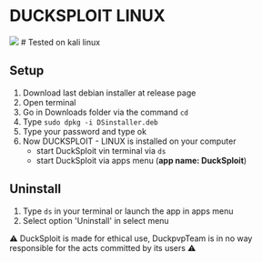 # DUCKSPLOIT LINUX
<img src=https://raw.githubusercontent.com/canarddu38/DUCKSPLOIT/root/images/kali%20linux.png>
# Tested on kali linux

## Setup
   1. Download last debian installer at release page
   2. Open terminal
   3. Go in Downloads folder via the command ```cd```
   4. Type ```sudo dpkg -i DSinstaller.deb```
   5. Type your password and type ok
   6. Now DUCKSPLOIT - LINUX is installed on your computer
      - start DuckSploit vin terminal via ```ds```
	  - start DuckSploit via apps menu (**app name: DuckSploit**)
	  
## Uninstall
   1. Type ```ds``` in your terminal or launch the app in apps menu
   2. Select option 'Uninstall' in select menu
   
:warning: DuckSploit is made for ethical use, DuckpvpTeam is in no way responsible for the acts committed by its users :warning: 

